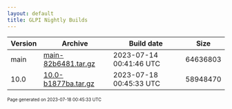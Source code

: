 ```yaml
---
layout: default
title: GLPI Nightly Builds
---
```


Version|Archive|Build date|Size
---|---|---|---
main|[main-82b6481.tar.gz](main-82b6481.tar.gz)|2023-07-14 00:41:46 UTC|64636803
10.0|[10.0-b1877ba.tar.gz](10.0-b1877ba.tar.gz)|2023-07-18 00:45:33 UTC|58948470

<font size="1">Page generated on 2023-07-18 00:45:33 UTC</font>
